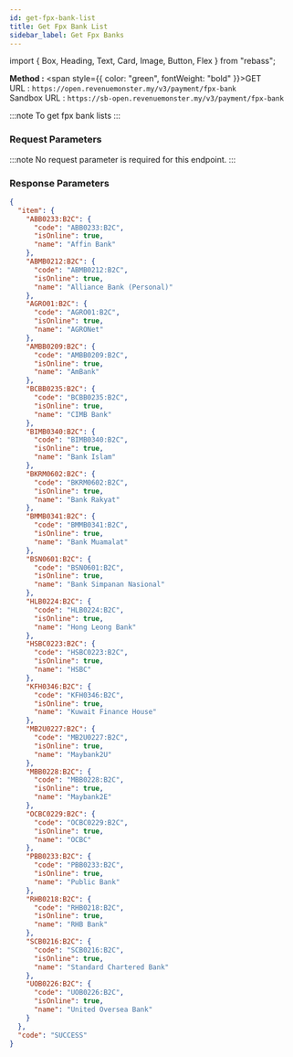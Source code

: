```yaml
---
id: get-fpx-bank-list
title: Get Fpx Bank List
sidebar_label: Get Fpx Banks
---
```


import { Box, Heading, Text, Card, Image, Button, Flex } from "rebass";

**Method :** <span style={{ color: "green", fontWeight: "bold" }}>GET</span><br/>
URL : `https://open.revenuemonster.my/v3/payment/fpx-bank`<br/>
Sandbox URL : `https://sb-open.revenuemonster.my/v3/payment/fpx-bank`

:::note
To get fpx bank lists
:::

### Request Parameters

:::note
No request parameter is required for this endpoint.
:::

### Response Parameters

```json
{
  "item": {
    "ABB0233:B2C": {
      "code": "ABB0233:B2C",
      "isOnline": true,
      "name": "Affin Bank"
    },
    "ABMB0212:B2C": {
      "code": "ABMB0212:B2C",
      "isOnline": true,
      "name": "Alliance Bank (Personal)"
    },
    "AGRO01:B2C": {
      "code": "AGRO01:B2C",
      "isOnline": true,
      "name": "AGRONet"
    },
    "AMBB0209:B2C": {
      "code": "AMBB0209:B2C",
      "isOnline": true,
      "name": "AmBank"
    },
    "BCBB0235:B2C": {
      "code": "BCBB0235:B2C",
      "isOnline": true,
      "name": "CIMB Bank"
    },
    "BIMB0340:B2C": {
      "code": "BIMB0340:B2C",
      "isOnline": true,
      "name": "Bank Islam"
    },
    "BKRM0602:B2C": {
      "code": "BKRM0602:B2C",
      "isOnline": true,
      "name": "Bank Rakyat"
    },
    "BMMB0341:B2C": {
      "code": "BMMB0341:B2C",
      "isOnline": true,
      "name": "Bank Muamalat"
    },
    "BSN0601:B2C": {
      "code": "BSN0601:B2C",
      "isOnline": true,
      "name": "Bank Simpanan Nasional"
    },
    "HLB0224:B2C": {
      "code": "HLB0224:B2C",
      "isOnline": true,
      "name": "Hong Leong Bank"
    },
    "HSBC0223:B2C": {
      "code": "HSBC0223:B2C",
      "isOnline": true,
      "name": "HSBC"
    },
    "KFH0346:B2C": {
      "code": "KFH0346:B2C",
      "isOnline": true,
      "name": "Kuwait Finance House"
    },
    "MB2U0227:B2C": {
      "code": "MB2U0227:B2C",
      "isOnline": true,
      "name": "Maybank2U"
    },
    "MBB0228:B2C": {
      "code": "MBB0228:B2C",
      "isOnline": true,
      "name": "Maybank2E"
    },
    "OCBC0229:B2C": {
      "code": "OCBC0229:B2C",
      "isOnline": true,
      "name": "OCBC"
    },
    "PBB0233:B2C": {
      "code": "PBB0233:B2C",
      "isOnline": true,
      "name": "Public Bank"
    },
    "RHB0218:B2C": {
      "code": "RHB0218:B2C",
      "isOnline": true,
      "name": "RHB Bank"
    },
    "SCB0216:B2C": {
      "code": "SCB0216:B2C",
      "isOnline": true,
      "name": "Standard Chartered Bank"
    },
    "UOB0226:B2C": {
      "code": "UOB0226:B2C",
      "isOnline": true,
      "name": "United Oversea Bank"
    }
  },
  "code": "SUCCESS"
}
```
